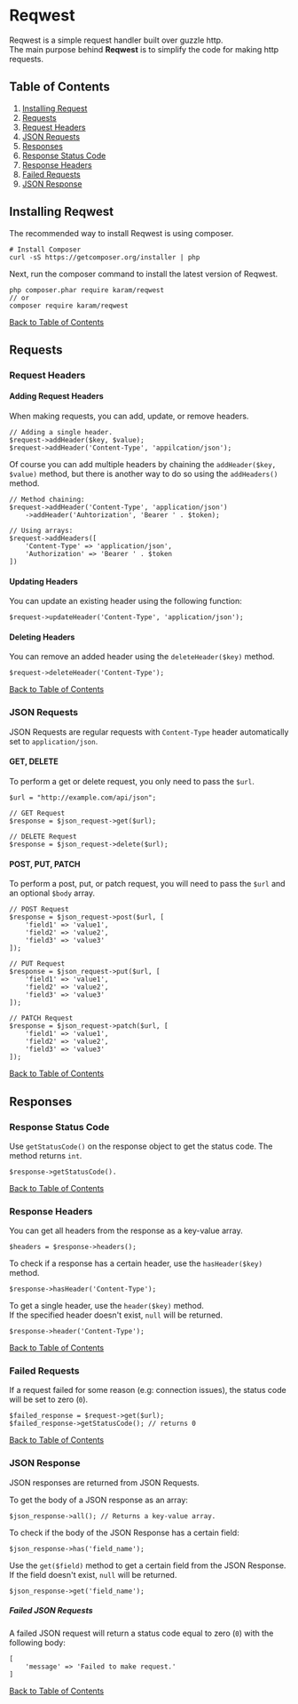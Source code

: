 # Reqwest

Reqwest is a simple request handler built over guzzle http.<br>
The main purpose behind **Reqwest** is to simplify the code for making http requests.<br>

<a name="table-of-contents"></a>

## Table of Contents

1. [Installing Request](#installing-request)
2. [Requests](#requests)
3. [Request Headers](#request-headers)
4. [JSON Requests](#json-requests)
5. [Responses](#responses)
6. [Response Status Code](#response-status-code)
6. [Response Headers](#response-headers)
6. [Failed Requests](#failed-requests)
6. [JSON Response](#json-response)

<a name="installing-reqwest"></a>

## Installing Reqwest

The recommended way to install Reqwest is using composer.
```
# Install Composer
curl -sS https://getcomposer.org/installer | php
```

Next, run the composer command to install the latest version of Reqwest.
```
php composer.phar require karam/reqwest
// or
composer require karam/reqwest
```

[Back to Table of Contents](#table-of-contents)

<a name="requests"></a>

## Requests

<a name="request-headers"></a>

### Request Headers

#### Adding Request Headers
When making requests, you can add, update, or remove headers.
```
// Adding a single header.
$request->addHeader($key, $value);
$request->addHeader('Content-Type', 'appilcation/json');
```
Of course you can add multiple headers by chaining the `addHeader($key, $value)` method, but there is another way to do so using the `addHeaders()` method.
```
// Method chaining:
$request->addHeader('Content-Type', 'application/json')
    ->addHeader('Auhtorization', 'Bearer ' . $token);

// Using arrays:
$request->addHeaders([
    'Content-Type' => 'application/json',
    'Authorization' => 'Bearer ' . $token
])
```

#### Updating Headers
You can update an existing header using the following function:
```
$request->updateHeader('Content-Type', 'application/json');
```

#### Deleting Headers
You can remove an added header using the `deleteHeader($key)` method.
```
$request->deleteHeader('Content-Type');
```

[Back to Table of Contents](#table-of-contents)

<a name="json-requests"></a>

### JSON Requests
JSON Requests are regular requests with `Content-Type` header automatically set to `application/json`.

#### GET, DELETE
To perform a get or delete request, you only need to pass the `$url`.
```
$url = "http://example.com/api/json";

// GET Request
$response = $json_request->get($url);

// DELETE Request
$response = $json_request->delete($url);
```

#### POST, PUT, PATCH
To perform a post, put, or patch request, you will need to pass the `$url` and an optional `$body` array.
```
// POST Request
$response = $json_request->post($url, [
    'field1' => 'value1',
    'field2' => 'value2',
    'field3' => 'value3'
]);

// PUT Request
$response = $json_request->put($url, [
    'field1' => 'value1',
    'field2' => 'value2',
    'field3' => 'value3'
]);

// PATCH Request
$response = $json_request->patch($url, [
    'field1' => 'value1',
    'field2' => 'value2',
    'field3' => 'value3'
]);
```

[Back to Table of Contents](#table-of-contents)

<a name="responses"></a>

## Responses

<a name="response-status-code"></a>

### Response Status Code
Use `getStatusCode()` on the response object to get the status code. The method returns `int`.
```
$response->getStatusCode().
```

[Back to Table of Contents](#table-of-contents)

<a name="response-headers"></a>

### Response Headers
You can get all headers from the response as a key-value array.
```
$headers = $response->headers();
```

To check if a response has a certain header, use the `hasHeader($key)` method.
```
$response->hasHeader('Content-Type');
```

To get a single header, use the `header($key)` method.<br>
If the specified header doesn't exist, `null` will be returned.
```
$response->header('Content-Type');
```

[Back to Table of Contents](#table-of-contents)

<a name="failed-requests"></a>

### Failed Requests
If a request failed for some reason (e.g: connection issues), the status code will be set to zero (`0`).
```
$failed_response = $request->get($url);
$failed_response->getStatusCode(); // returns 0
```

[Back to Table of Contents](#table-of-contents)

<a name="json-response"></a>

### JSON Response
JSON responses are returned from JSON Requests.<br>

To get the body of a JSON response as an array:
```
$json_response->all(); // Returns a key-value array.
```

To check if the body of the JSON Response has a certain field:
```
$json_response->has('field_name');
```

Use the `get($field)` method to get a certain field from the JSON Response. If the field doesn't exist, `null` will be returned. 
```
$json_response->get('field_name');
```

##### Failed JSON Requests
A failed JSON request will return a status code equal to zero (`0`) with the following body:
```
[
    'message' => 'Failed to make request.'
]
```

[Back to Table of Contents](#table-of-contents)
